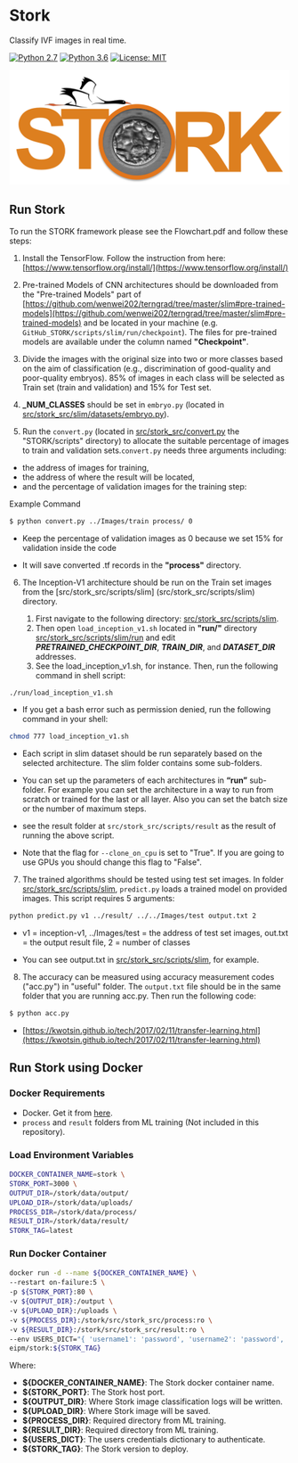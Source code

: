 # Stork

Classify IVF images in real time.

[![Python 2.7](https://img.shields.io/badge/python-2.7-blue.svg)](https://www.python.org/downloads/release/python-360/)
[![Python 3.6](https://img.shields.io/badge/python-3.6-blue.svg)](https://www.python.org/downloads/release/python-360/)
[![License: MIT](https://img.shields.io/badge/License-MIT-yellow.svg)](https://opensource.org/licenses/MIT)

![Stork Logo](docs/images/logo.jpg)

## Run Stork

To run the STORK framework please see the Flowchart.pdf and follow these steps:

1) Install the TensorFlow. Follow the instruction from here: [https://www.tensorflow.org/install/](https://www.tensorflow.org/install/)

2) Pre-trained Models of CNN architectures should be downloaded from the "Pre-trained Models" part of [https://github.com/wenwei202/terngrad/tree/master/slim#pre-trained-models](https://github.com/wenwei202/terngrad/tree/master/slim#pre-trained-models) and be located in your machine (e.g. `GitHub_STORK/scripts/slim/run/checkpoint`). The files for pre-trained models are available under the column named **"Checkpoint"**.

3) Divide the images with the original size into two or more classes based on the aim of classification (e.g., discrimination of good-quality and poor-quality embryos). 85% of images in each class will be selected as Train set (train and validation) and 15% for Test set.

4) **_NUM_CLASSES** should be set in `embryo.py` (located in [src/stork_src/slim/datasets/embryo.py](src/stork_src/slim/datasets/embryo.py)).

5) Run the `convert.py` (located in [src/stork_src/convert.py](src/stork_src/convert.py) the "STORK/scripts" directory) to allocate the suitable percentage of images to train and validation sets.`convert.py` needs three arguments including:
- the address of images for training,
- the address of where the result will be located, 
- and the percentage of validation images for the training step:

Example Command
```bash
$ python convert.py ../Images/train process/ 0
```

- Keep the percentage of validation images as 0 because we set 15% for validation inside the code

- It will save converted .tf records in the **"process"** directory.

6) The Inception-V1 architecture should be run on the Train set images from the [src/stork_src/scripts/slim] (src/stork_src/scripts/slim) directory.

    1. First navigate to the following directory: [src/stork_src/scripts/slim](src/stork_src/scripts/slim).
    2. Then open `load_inception_v1.sh` located in **"run/"** directory [src/stork_src/scripts/slim/run](src/stork_src/scripts/slim/run) and edit **_PRETRAINED_CHECKPOINT_DIR_**, **_TRAIN_DIR_**, and **_DATASET_DIR_** addresses.
    3. See the load_inception_v1.sh, for instance. Then, run the following command in shell script:

```bash
./run/load_inception_v1.sh
```

- If you get a bash error such as permission denied, run the following command in your shell:

```bash
chmod 777 load_inception_v1.sh
```

- Each script in slim dataset should be run separately based on the selected architecture. The slim folder contains some sub-folders.

- You can set up the parameters of each architectures in **“run”** sub-folder. For example you can set the architecture in a way to run from scratch or trained for the last or all layer. Also you can set the batch size or the number of maximum steps.

- see the result folder at `src/stork_src/scripts/result` as the result of running the above script.

- Note that the flag for `--clone_on_cpu` is set to "True". If you are going to use GPUs you should change this flag to "False".

7) The trained algorithms should be tested using test set images. In folder [src/stork_src/scripts/slim](src/stork_src/scripts/slim), `predict.py` loads a trained model on provided images. This script requires 5 arguments:

```bash
python predict.py v1 ../result/ ../../Images/test output.txt 2
```

- v1 = inception-v1, ../Images/test = the address of test set images, out.txt = the output result file, 2 = number of classes

- You can see output.txt in [src/stork_src/scripts/slim](src/stork_src/scripts/slim), for example.

8) The accuracy can be measured using accuracy measurement codes ("acc.py") in "useful" folder. The `output.txt` file should be in the same folder that you are running acc.py. Then run the following code:

```bash
$ python acc.py
```

- [https://kwotsin.github.io/tech/2017/02/11/transfer-learning.html](https://kwotsin.github.io/tech/2017/02/11/transfer-learning.html)

## Run Stork using Docker

### Docker Requirements

- Docker. Get it from [here](https://www.docker.com/).
- `process` and `result` folders from ML training (Not included in this repository).

### Load Environment Variables

```bash
DOCKER_CONTAINER_NAME=stork \
STORK_PORT=3000 \
OUTPUT_DIR=/stork/data/output/
UPLOAD_DIR=/stork/data/uploads/
PROCESS_DIR=/stork/data/process/
RESULT_DIR=/stork/data/result/
STORK_TAG=latest
```

### Run Docker Container

```bash
docker run -d --name ${DOCKER_CONTAINER_NAME} \
--restart on-failure:5 \
-p ${STORK_PORT}:80 \
-v ${OUTPUT_DIR}:/output \
-v ${UPLOAD_DIR}:/uploads \
-v ${PROCESS_DIR}:/stork/src/stork_src/process:ro \
-v ${RESULT_DIR}:/stork/src/stork_src/result:ro \
--env USERS_DICT="{ 'username1': 'password', 'username2': 'password', 'username3': 'password' }" \
eipm/stork:${STORK_TAG}
```

Where:

- **${DOCKER_CONTAINER_NAME}**: The Stork docker container name.
- **${STORK_PORT}**: The Stork host port.
- **${OUTPUT_DIR}**: Where Stork image classification logs will be written.
- **${UPLOAD_DIR}**: Where Stork image will be saved.
- **${PROCESS_DIR}**: Required directory from ML training.
- **${RESULT_DIR}**: Required directory from ML training.
- **${USERS_DICT}**: The users credentials dictionary to authenticate.
- **${STORK_TAG}**: The Stork version to deploy.